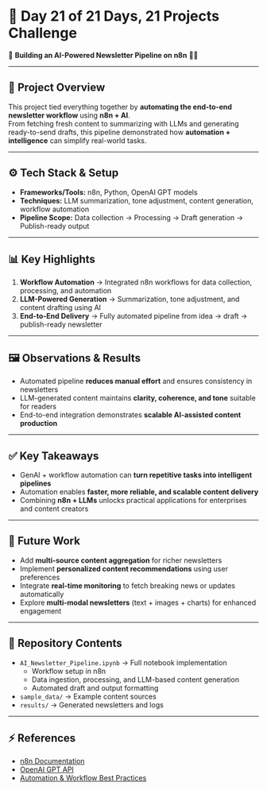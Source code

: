 # 🚀 Day 21 of 21 Days, 21 Projects Challenge  
📘 **Building an AI-Powered Newsletter Pipeline on n8n** 📰🤖  

---

## 📌 Project Overview  
This project tied everything together by **automating the end-to-end newsletter workflow** using **n8n + AI**.  
From fetching fresh content to summarizing with LLMs and generating ready-to-send drafts, this pipeline demonstrated how **automation + intelligence** can simplify real-world tasks.  

---

## ⚙️ Tech Stack & Setup  
- **Frameworks/Tools:** n8n, Python, OpenAI GPT models  
- **Techniques:** LLM summarization, tone adjustment, content generation, workflow automation  
- **Pipeline Scope:** Data collection → Processing → Draft generation → Publish-ready output  

---

## 📊 Key Highlights  
1. **Workflow Automation** → Integrated n8n workflows for data collection, processing, and automation  
2. **LLM-Powered Generation** → Summarization, tone adjustment, and content drafting using AI  
3. **End-to-End Delivery** → Fully automated pipeline from idea → draft → publish-ready newsletter  

---

## 🖼️ Observations & Results  
- Automated pipeline **reduces manual effort** and ensures consistency in newsletters  
- LLM-generated content maintains **clarity, coherence, and tone** suitable for readers  
- End-to-end integration demonstrates **scalable AI-assisted content production**  

---

## ✅ Key Takeaways  
- GenAI + workflow automation can **turn repetitive tasks into intelligent pipelines**  
- Automation enables **faster, more reliable, and scalable content delivery**  
- Combining **n8n + LLMs** unlocks practical applications for enterprises and content creators  

---

## 🔮 Future Work  
- Add **multi-source content aggregation** for richer newsletters  
- Implement **personalized content recommendations** using user preferences  
- Integrate **real-time monitoring** to fetch breaking news or updates automatically  
- Explore **multi-modal newsletters** (text + images + charts) for enhanced engagement  

---

## 📂 Repository Contents  
- `AI_Newsletter_Pipeline.ipynb` → Full notebook implementation  
  - Workflow setup in n8n  
  - Data ingestion, processing, and LLM-based content generation  
  - Automated draft and output formatting  
- `sample_data/` → Example content sources  
- `results/` → Generated newsletters and logs  

---

## ⚡ References  
- [n8n Documentation](https://docs.n8n.io/)  
- [OpenAI GPT API](https://platform.openai.com/docs)  
- [Automation & Workflow Best Practices](https://www.automationanywhere.com/resources)
